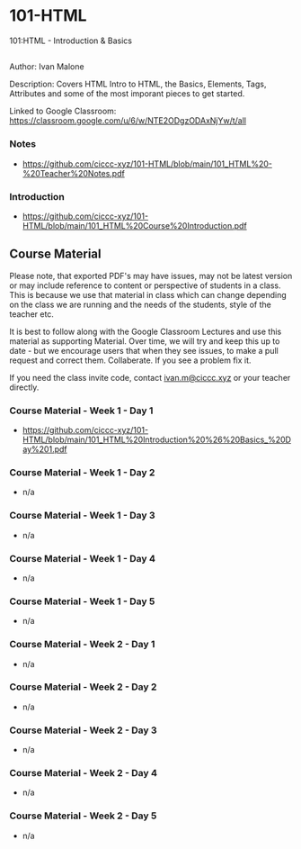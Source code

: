 # 101-HTML
101:HTML - Introduction &amp; Basics

##
Author: Ivan Malone

Description:
Covers HTML Intro to HTML, the Basics, Elements, Tags, Attributes and some of the most imporant pieces to get started.

Linked to Google Classroom: https://classroom.google.com/u/6/w/NTE2ODgzODAxNjYw/t/all

### Notes
- https://github.com/ciccc-xyz/101-HTML/blob/main/101_HTML%20-%20Teacher%20Notes.pdf

### Introduction
- https://github.com/ciccc-xyz/101-HTML/blob/main/101_HTML%20Course%20Introduction.pdf

## Course Material
Please note, that exported PDF's may have issues, may not be latest version or may include reference to content or perspective of students in a class. This is because we use that material in class which can change depending on the class we are running and the needs of the students, style of the teacher etc. 

It is best to follow along with the Google Classroom Lectures and use this material as supporting Material. 
Over time, we will try and keep this up to date - but we encourage users that when they see issues, to make a pull request and correct them. Collaberate. If you see a problem fix it. 

If you need the class invite code, contact ivan.m@ciccc.xyz or your teacher directly. 

### Course Material - Week 1 - Day 1
- https://github.com/ciccc-xyz/101-HTML/blob/main/101_HTML%20Introduction%20%26%20Basics_%20Day%201.pdf

### Course Material - Week 1 - Day 2
- n/a

### Course Material - Week 1 - Day 3
- n/a

### Course Material - Week 1 - Day 4
- n/a

### Course Material - Week 1 - Day 5
- n/a

### Course Material - Week 2 - Day 1
- n/a

### Course Material - Week 2 - Day 2
- n/a

### Course Material - Week 2 - Day 3
- n/a

### Course Material - Week 2 - Day 4
- n/a

### Course Material - Week 2 - Day 5
- n/a


